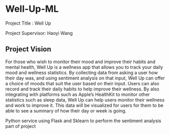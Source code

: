 # Well-Up-ML
Project Title : Well Up

Project Supervisor: Haoyi Wang

## Project Vision

For those who wish to monitor their mood and improve their habits and mental health, Well Up is a wellness app that allows you to track your daily mood and wellness statistics. By collecting data from asking a user how their day was, and using sentiment analysis on that input, Well Up can offer a choice of moods that suit the user based on their input. Users can also record and track their daily habits to help improve their wellness. By also integrating with platforms such as Apple’s HealthKit to monitor other statistics such as sleep data, Well Up can help users monitor their wellness and work to improve it. This data will be visualized for users for them to be able to see a summary of how their day or week is going.

Python service using Flask and Sklearn to perform the sentiment analysis part of project

